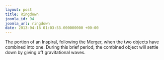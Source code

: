 ```yaml
---
layout: post
title: Ringdown
joomla_id: 94
joomla_url: ringdown
date: 2013-04-16 01:03:53.000000000 +00:00
---
```

<p>The portion of an Inspiral, following the Merger, when the two objects have combined into one. During this brief period, the combined object will settle down by giving off gravitational waves.</p>
